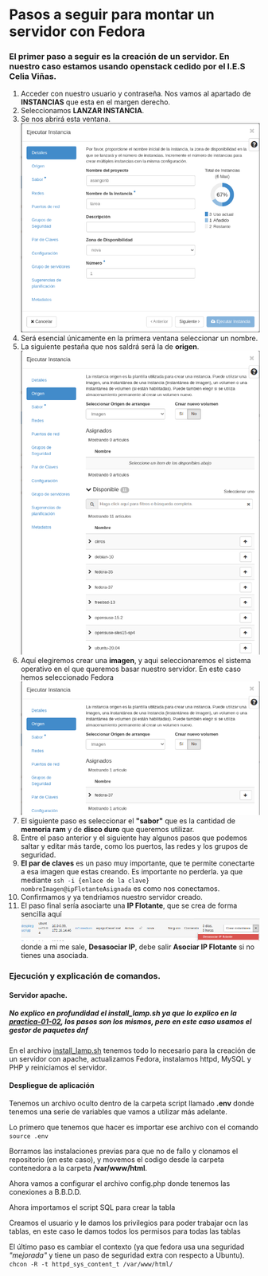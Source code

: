 # Pasos a seguir para montar un servidor con Fedora

### El primer paso a seguir es la creación de un servidor. En nuestro caso estamos usando openstack cedido por el I.E.S Celia Viñas.

1. Acceder con nuestro usuario y contraseña. Nos vamos al apartado de __INSTANCIAS__ que esta en el margen derecho.
2. Seleccionamos __LANZAR INSTANCIA__.
3. Se nos abrirá esta ventana. ![Ventana creación instancia](./img/image1.png)
4. Será esencial únicamente en la primera ventana seleccionar un nombre.
5. La siguiente pestaña que nos saldrá será la de __origen__. ![Pestaña origen](./img/image2.png)
6. Aquí elegiremos crear una __imagen__, y aqui seleccionaremos el sistema operativo en el que queremos basar nuestro servidor. En este caso hemos seleccionado Fedora    ![Selección Fedora](./img/image3.png)
7. El siguiente paso es seleccionar el __"sabor"__ que es la cantidad de __memoria ram__ y de __disco duro__ que queremos utilizar.
8. Entre el paso anterior y el siguiente hay algunos pasos que podemos saltar y editar más tarde, como los puertos, las redes y los grupos de seguridad.
9. __El par de claves__ es un paso muy importante, que te permite conectarte a esa imagen que estas creando. Es importante no perderla. ya que mediante ```ssh -i {enlace de la clave} nombreImagen@ipFlotanteAsignada``` es como nos conectamos.
10. Confirmamos y ya tendriamos nuestro servidor creado.
11. El paso final sería asociarte una __IP Flotante__, que se crea de forma sencilla aquí ![IP Flotante](./img/image4.png) donde a mi me sale, __Desasociar IP__, debe salir __Asociar IP Flotante__ si no tienes una asociada.

### Ejecución y explicación de comandos.

#### Servidor apache.
##### No explico en profundidad el install_lamp.sh ya que lo explico en la [practica-01-02](https://github.com/AJSanchez8/practica-01-02-daw), los pasos son los mismos, pero en este caso usamos el gestor de paquetes dnf

En el archivo [install_lamp.sh](./script/install_lamp.sh) tenemos todo lo necesario para la creación de un servidor con apache, actualizamos Fedora, instalamos httpd, MySQL y PHP y reiniciamos el servidor.

#### Despliegue de aplicación

Tenemos un archivo oculto dentro de la carpeta script llamado __.env__ donde tenemos una serie de variables que vamos a utilizar más adelante.

Lo primero que tenemos que hacer es importar ese archivo con el comando ```source .env```

Borramos las instalaciones previas para que no de fallo y clonamos el repositorio (en este caso),  y movemos el codigo desde la carpeta contenedora a la carpeta __/var/www/html__.

Ahora vamos a configurar el archivo config.php donde tenemos las conexiones a B.B.D.D. 

Ahora importamos el script SQL para crear la tabla

Creamos el usuario y le damos los privilegios para poder trabajar ocn las tablas, en este caso le damos todos los permisos para todas las tablas

El último paso es cambiar el contexto (ya que fedora usa una seguridad _"mejorada"_ y tiene un paso de seguridad extra con respecto a Ubuntu).
```chcon -R -t httpd_sys_content_t /var/www/html/```

